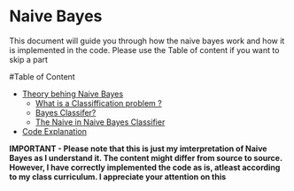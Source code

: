 # Naive Bayes 

This document will guide you through how the naive bayes work and how it is implemented in the code. Please use the Table of content if you want to skip a part



#Table of Content

* [Theory behing Naive Bayes](#theory-behind-naive-bayes)
  * [What is a Classiffication problem ?](#what-is-classification-problem)
  * [Bayes Classifer?](#bayes-classifier)
  * [The Naive in Naive Bayes Classifier](#the-naive-in-naive-bayes-classifier)
* [Code Explanation](#code-explaination)
  
  
  
  
  







**IMPORTANT - Please note that this is just my imterpretation of Naive Bayes as I understand it. The content might differ from source to source. However, I have correctly implemented the code as is, atleast according to my class curriculum. I appreciate your attention on this**
